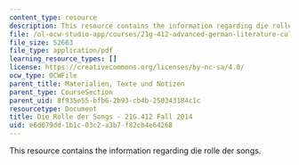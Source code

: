 ```yaml
---
content_type: resource
description: This resource contains the information regarding die rolle der songs.
file: /ol-ocw-studio-app/courses/21g-412-advanced-german-literature-culture-madness-murder-mysteries-fall-2014/e6d079dd1b1c03c2a3b7f82cb4e64268_MIT21G_412F14_Wo7-9_3go.pdf
file_size: 52663
file_type: application/pdf
learning_resource_types: []
license: https://creativecommons.org/licenses/by-nc-sa/4.0/
ocw_type: OCWFile
parent_title: Materialien, Texte und Notizen
parent_type: CourseSection
parent_uid: 8f935e55-bfb6-2b93-cb4b-250343184c1c
resourcetype: Document
title: Die Rolle der Songs - 21G.412 Fall 2014
uid: e6d079dd-1b1c-03c2-a3b7-f82cb4e64268
---
```

This resource contains the information regarding die rolle der songs.